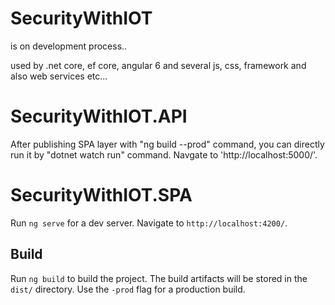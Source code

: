 # SecurityWithIOT

is on development process.. 

used by .net core, ef core, angular 6 and several js, css, framework and also web services etc... 


# SecurityWithIOT.API

After publishing SPA layer with "ng build --prod" command, you can directly run it by "dotnet watch run" command. Navgate to 'http://localhost:5000/'.

# SecurityWithIOT.SPA

Run `ng serve` for a dev server. Navigate to `http://localhost:4200/`. 

## Build

Run `ng build` to build the project. The build artifacts will be stored in the `dist/` directory. Use the `-prod` flag for a production build.
